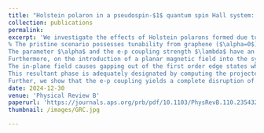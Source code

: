 ```yaml
---
title: "Holstein polaron in a pseudospin-$1$ quantum spin Hall system: first and second order topological phase transitions"
collection: publications
permalink: 
excerpt: 'We investigate the effects of Holstein polarons formed due to the electron-phonon (e-p) coupling, on the quantum spin Hall (QSH) phase of a pseudospin-$1$ fermionic $\alpha-T_3$ lattice.
% The pristine scenario possesses tunability from graphene ($\alpha=0$) to a dice ($\alpha=1$) lattice, and a flat band persists for all $\alpha\neq 0$.
The parameter $\alpha$ and the e-p coupling strength $\lambda$ have an interesting interplay, which demonstrates that at smaller values of $\alpha$, there is a single transition from a topological to a trivial phase as a function of $\lambda$, while the larger $\alpha$ values host two gap closing transitions, namely, trivial-topological-trivial transitions, accompanied by a narrow semi-metallic phase in between. The topological properties are characterized by computing the $\mathbb{Z}_2$ invariant which confirms the existence of topological (trivial) phases, which are hence verified against the presence (absence) of counter-propagating helical edge modes in a nanoribbon.
Furthermore, on the introduction of a planar magnetic field into the system, emergence of a second order topological phase is observed. 
The in-plane field causes gapping out of the first order edge states while maintaining the topological phase of the bulk intact, subsequently leading to the emergence of robust corner modes under suitable open boundary conditions. 
This resultant phase is adequately designated by computing the projected spin Chern number, a well-established invariant for the TRS broken QSH phase.
Further, we show that the e-p coupling yields a complete disruption of the corner modes as we tune it beyond a certain critical strength, giving rise to a second order topological phase transition. '
date: 2024-12-30
venue: 'Physical Review B'
paperurl: 'https://journals.aps.org/prb/pdf/10.1103/PhysRevB.110.235432'
thumbnail: /images/GRC.jpg

---
```

